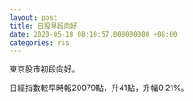 ```yaml
---
layout: post
title: 日股早段向好
date: 2020-05-18 08:10:57.000000000 +08:00
categories: rss
---
```


東京股市初段向好。

日經指數較早時報20079點，升41點，升幅0.21%。
